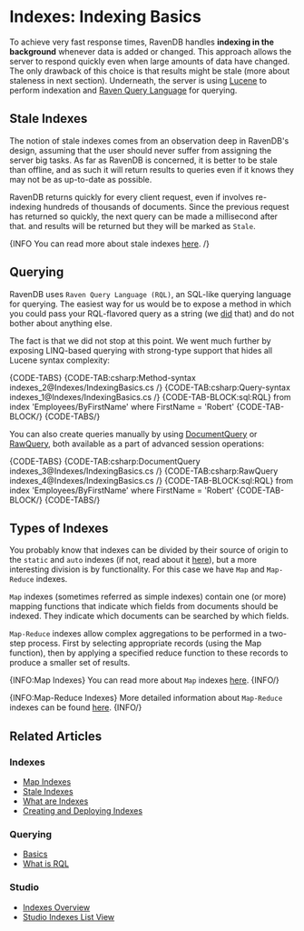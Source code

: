 # Indexes: Indexing Basics

To achieve very fast response times, RavenDB handles **indexing in the background** whenever data is added or changed. This approach allows the server to respond quickly even when large amounts of data have changed. The only drawback of this choice is that results might be stale (more about staleness in next section). Underneath, the server is using [Lucene](http://lucene.apache.org/) to perform indexation and [Raven Query Language](../indexes/querying/what-is-rql) for querying.

## Stale Indexes

The notion of stale indexes comes from an observation deep in RavenDB's design, assuming that the user should never suffer from assigning the server big tasks. As far as RavenDB is concerned, it is better to be stale than offline, and as such it will return results to queries even if it knows they may not be as up-to-date as possible.

RavenDB returns quickly for every client request, even if involves re-indexing hundreds of thousands of documents. Since the previous request has returned so quickly, the next query can be made a millisecond after that. and results will be returned but they will be marked as `Stale`.

{INFO You can read more about stale indexes [here](../indexes/stale-indexes). /}

## Querying

RavenDB uses `Raven Query Language (RQL)`, an SQL-like querying language for querying. The easiest way for us would be to expose a method in which you could pass your RQL-flavored query as a string (we [did](../client-api/session/querying/how-to-query#session.advanced.rawquery) that) and do not bother about anything else.

The fact is that we did not stop at this point. We went much further by exposing LINQ-based querying with strong-type support that hides all Lucene syntax complexity:

{CODE-TABS}
{CODE-TAB:csharp:Method-syntax indexes_2@Indexes/IndexingBasics.cs /}
{CODE-TAB:csharp:Query-syntax indexes_1@Indexes/IndexingBasics.cs /}
{CODE-TAB-BLOCK:sql:RQL}
from index 'Employees/ByFirstName'
where FirstName = 'Robert'
{CODE-TAB-BLOCK/}
{CODE-TABS/}

You can also create queries manually by using  [DocumentQuery](../client-api/session/querying/document-query/what-is-document-query) or [RawQuery](../client-api/session/querying/how-to-query#session.advanced.rawquery), both available as a part of advanced session operations:

{CODE-TABS}
{CODE-TAB:csharp:DocumentQuery indexes_3@Indexes/IndexingBasics.cs /}
{CODE-TAB:csharp:RawQuery indexes_4@Indexes/IndexingBasics.cs /}
{CODE-TAB-BLOCK:sql:RQL}
from index 'Employees/ByFirstName'
where FirstName = 'Robert'
{CODE-TAB-BLOCK/}
{CODE-TABS/}

## Types of Indexes

You probably know that indexes can be divided by their source of origin to the `static` and `auto` indexes (if not, read about it [here](../indexes/creating-and-deploying)), but a more interesting division is by functionality. For this case we have `Map` and `Map-Reduce` indexes.

`Map` indexes (sometimes referred as simple indexes) contain one (or more) mapping functions that indicate which fields from documents should be indexed. They indicate which documents can be searched by which fields.

`Map-Reduce` indexes allow complex aggregations to be performed in a two-step process. First by selecting appropriate records (using the Map function), then by applying a specified reduce function to these records to produce a smaller set of results.

{INFO:Map Indexes}
You can read more about `Map` indexes [here](../indexes/map-indexes).
{INFO/}

{INFO:Map-Reduce Indexes}
More detailed information about `Map-Reduce` indexes can be found [here](../indexes/map-reduce-indexes).
{INFO/}

## Related Articles

### Indexes

- [Map Indexes](../indexes/map-indexes)
- [Stale Indexes](../indexes/stale-indexes)
- [What are Indexes](../indexes/what-are-indexes)
- [Creating and Deploying Indexes](../indexes/creating-and-deploying)

### Querying

- [Basics](../indexes/querying/basics)
- [What is RQL](../indexes/querying/what-is-rql)

### Studio

- [Indexes Overview](../studio/database/indexes/indexes-overview#indexes-overview)
- [Studio Indexes List View](../studio/database/indexes/indexes-list-view)
